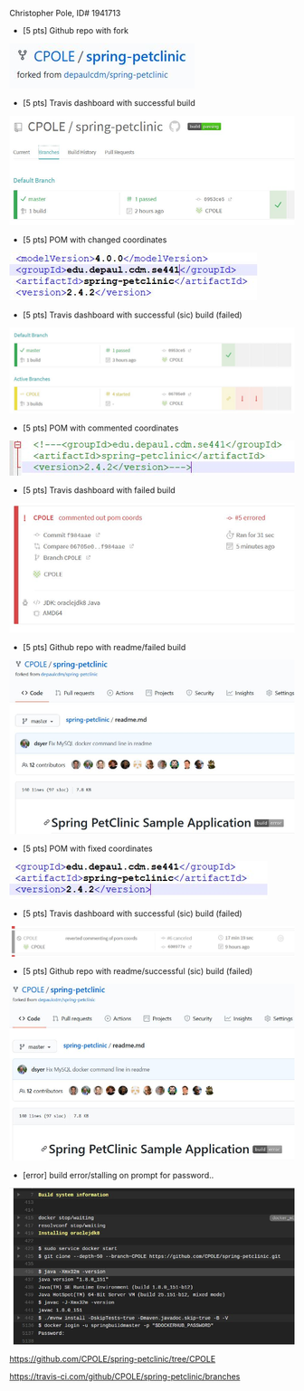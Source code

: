 
Christopher Pole, ID# 1941713

- [5 pts] Github repo with fork

![Github account with fork](images/1.JPG)

- [5 pts] Travis dashboard with successful build

![Github account with fork](images/2.JPG)

- [5 pts] POM with changed coordinates

![Github account with fork](images/3.JPG)

- [5 pts] Travis dashboard with successful (sic) build (failed)

![Github account with fork](images/4.JPG)

- [5 pts] POM with commented coordinates

![Github account with fork](images/5.JPG)

- [5 pts] Travis dashboard with failed build

![Github account with fork](images/6.JPG)

- [5 pts] Github repo with readme/failed build

![Github account with fork](images/7.JPG)

- [5 pts] POM with fixed coordinates

![Github account with fork](images/8.JPG)

- [5 pts] Travis dashboard with successful (sic) build (failed)

![Github account with fork](images/9.JPG)

- [5 pts] Github repo with readme/successful (sic) build (failed)

![Github account with fork](images/10.JPG)

- [error] build error/stalling on prompt for password..

![error](images/11.JPG)



https://github.com/CPOLE/spring-petclinic/tree/CPOLE

https://travis-ci.com/github/CPOLE/spring-petclinic/branches
